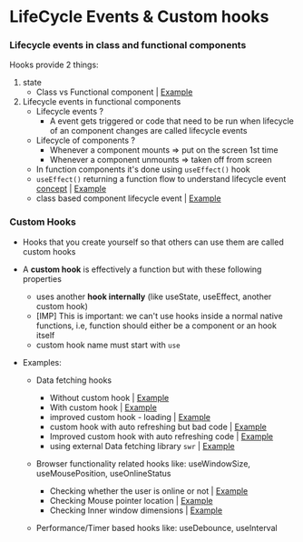 # LifeCycle Events & Custom hooks

### Lifecycle events in class and functional components
Hooks provide 2 things:
1. state 
   - Class vs Functional component | [Example](https://github.com/princebansal7/Web-Development-Concepts/blob/main/react-js/28.react-custom-hooks/01.class-vs-function-lifecycle/src/App.example.jsx)
2. Lifecycle events in functional components
   - Lifecycle events ?
     - A event gets triggered or code that need to be run when lifecycle of an
       component changes are called lifecycle events
   - Lifecycle of components ?
     - Whenever a component mounts => put on the screen 1st time
     - Whenever a component unmounts => taken off from screen
   - In function components it's done using `useEffect()` hook
   - `useEffect()` returning a function flow to understand lifecycle event [concept](https://github.com/princebansal7/Web-Development-Concepts/blob/main/react-js/28.react-custom-hooks/01.class-vs-function-lifecycle/src/App.example2.jsx) | [Example](https://github.com/princebansal7/Web-Development-Concepts/blob/main/react-js/28.react-custom-hooks/01.class-vs-function-lifecycle/src/App.example3.jsx)
   - class based component lifecycle event | [Example](https://github.com/princebansal7/Web-Development-Concepts/blob/main/react-js/28.react-custom-hooks/01.class-vs-function-lifecycle/src/App.jsx)

### Custom Hooks

- Hooks that you create yourself so that others can use them are called custom hooks
- A **custom hook** is effectively a function but with these following properties
  - uses another **hook internally** (like useState, useEffect, another custom hook)
  - [IMP] This is important: we can't use hooks inside a normal native functions, i.e, function should either be a component or an hook itself
  - custom hook name must start with `use`

- Examples:
  - Data fetching hooks
    - Without custom hook | [Example](https://github.com/princebansal7/Web-Development-Concepts/blob/main/react-js/28.react-custom-hooks/02.custom-data-fetching-hook/src/App.example1.jsx)
    - With custom hook | [Example](https://github.com/princebansal7/Web-Development-Concepts/blob/main/react-js/28.react-custom-hooks/02.custom-data-fetching-hook/src/App.example2.jsx)
    - improved custom hook - loading | [Example](https://github.com/princebansal7/Web-Development-Concepts/blob/main/react-js/28.react-custom-hooks/02.custom-data-fetching-hook/src/App.example3.jsx)
    - custom hook with auto refreshing but bad code | [Example](https://github.com/princebansal7/Web-Development-Concepts/blob/main/react-js/28.react-custom-hooks/02.custom-data-fetching-hook/src/App.example4.jsx)
    - Improved custom hook with auto refreshing code | [Example](https://github.com/princebansal7/Web-Development-Concepts/blob/main/react-js/28.react-custom-hooks/02.custom-data-fetching-hook/src/App.example5.jsx)
    - using external Data fetching library `swr` | [Example](https://github.com/princebansal7/Web-Development-Concepts/blob/main/react-js/28.react-custom-hooks/02.custom-data-fetching-hook/src/App.jsx)

  - Browser functionality related hooks like: useWindowSize, useMousePosition, useOnlineStatus
    - Checking whether the user is online or not | [Example]()
    - Checking Mouse pointer location | [Example]()
    - Checking Inner window dimensions | [Example]()
  
  - Performance/Timer based hooks like: useDebounce, useInterval